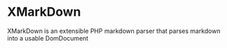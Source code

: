 # XMarkDown
XMarkDown is an extensible PHP markdown parser that parses markdown into a usable DomDocument
